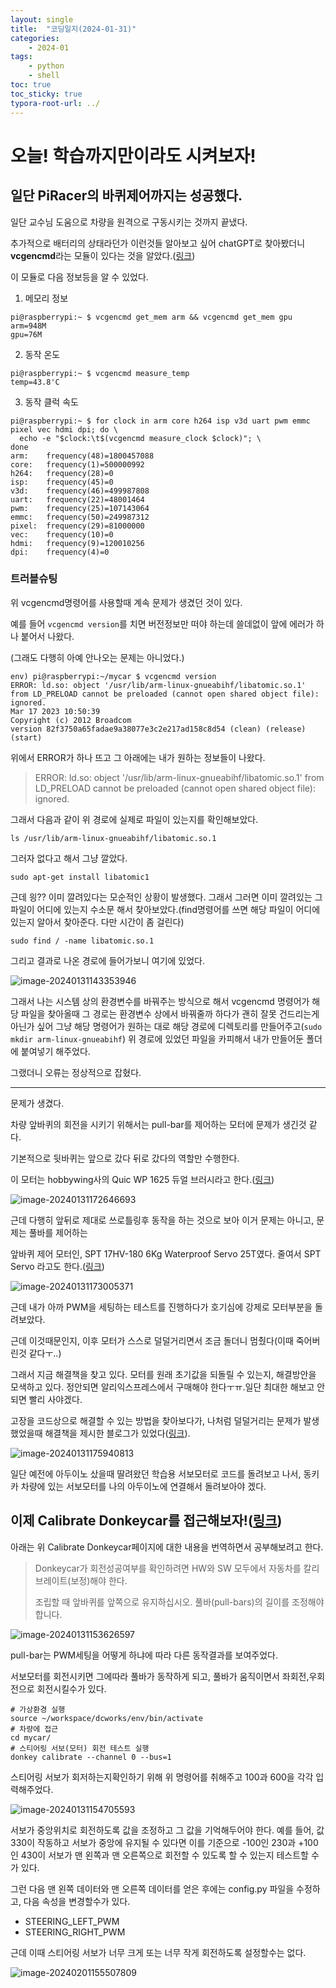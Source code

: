 ```yaml
---
layout: single
title:  "코딩일지(2024-01-31)"
categories: 
    - 2024-01
tags:
    - python
    - shell
toc: true
toc_sticky: true
typora-root-url: ../
---
```










# 오늘! 학습까지만이라도 시켜보자!



## 일단 PiRacer의 바퀴제어까지는 성공했다.

일단 교수님 도움으로 차량을 원격으로 구동시키는 것까지 끝냈다.

추가적으로 배터리의 상태라던가 이런것들 알아보고 싶어 chatGPT로 찾아봤더니 <b>vcgencmd</b>라는 모듈이 있다는 것을 알았다.([링크](https://www.elinux.org/RPI_vcgencmd_usage))

이 모듈로 다음 정보등을 알 수 있었다.

1. 메모리 정보

```shell
pi@raspberrypi:~ $ vcgencmd get_mem arm && vcgencmd get_mem gpu
arm=948M
gpu=76M
```

2. 동작 온도

```shell
pi@raspberrypi:~ $ vcgencmd measure_temp
temp=43.8'C
```

3. 동작 클럭 속도

```shell
pi@raspberrypi:~ $ for clock in arm core h264 isp v3d uart pwm emmc pixel vec hdmi dpi; do \                                                          
  echo -e "$clock:\t$(vcgencmd measure_clock $clock)"; \
done
arm:	frequency(48)=1800457088
core:	frequency(1)=500000992
h264:	frequency(28)=0
isp:	frequency(45)=0
v3d:	frequency(46)=499987808
uart:	frequency(22)=48001464
pwm:	frequency(25)=107143064
emmc:	frequency(50)=249987312
pixel:	frequency(29)=81000000
vec:	frequency(10)=0
hdmi:	frequency(9)=120010256
dpi:	frequency(4)=0
```



### 트러블슈팅

위 vcgencmd명령어를 사용할때 계속 문제가 생겼던 것이 있다.

예를 들어 `vcgencmd version`를 치면 버전정보만 떠야 하는데 쓸데없이 앞에 에러가 하나 붙어서 나왔다.

(그래도 다행히 아예 안나오는 문제는 아니었다.)

```shell
env) pi@raspberrypi:~/mycar $ vcgencmd version
ERROR: ld.so: object '/usr/lib/arm-linux-gnueabihf/libatomic.so.1' from LD_PRELOAD cannot be preloaded (cannot open shared object file): ignored.
Mar 17 2023 10:50:39 
Copyright (c) 2012 Broadcom
version 82f3750a65fadae9a38077e3c2e217ad158c8d54 (clean) (release) (start)
```

위에서 ERROR가 하나 뜨고 그 아래에는 내가 원하는 정보들이 나왔다.

> ERROR: ld.so: object '/usr/lib/arm-linux-gnueabihf/libatomic.so.1' from LD_PRELOAD cannot be preloaded (cannot open shared object file): ignored.

그래서 다음과 같이 위 경로에 실제로 파일이 있는지를 확인해보았다.

```shell
ls /usr/lib/arm-linux-gnueabihf/libatomic.so.1
```

그러자 없다고 해서 그냥 깔았다.

```shell
sudo apt-get install libatomic1
```

근데 읭?? 이미 깔려있다는 모순적인 상황이 발생했다. 그래서 그러면 이미 깔려있는 그 파일이 어디에 있는지 수소문 해서 찾아보았다.(find명령어를 쓰면 해당 파일이 어디에 있는지 알아서 찾아준다. 다만 시간이 좀 걸린다)

```shell
sudo find / -name libatomic.so.1
```

그리고 결과로 나온 경로에 들어가보니 여기에 있었다.

![image-20240131143353946](/images/2024-01-31-codinglog(32)/image-20240131143353946.png)

그래서 나는 시스템 상의 환경변수를 바꿔주는 방식으로 해서 vcgencmd 명령어가 해당 파일을 찾아올때 그 경로는 환경변수 상에서 바꿔줄까 하다가 괜히 잘못 건드리는게 아닌가 싶어 그냥 해당 명령어가 원하는 대로 해당 경로에 디렉토리를 만들어주고(`sudo mkdir arm-linux-gnueabihf`) 위 경로에 있었던 파일을 카피해서 내가 만들어둔 폴더에 붙여넣기 해주었다.

그랬더니 오류는 정상적으로 잡혔다.

<hr>

문제가 생겼다.

차량 앞바퀴의 회전을 시키기 위해서는 pull-bar를 제어하는 모터에 문제가 생긴것 같다.

기본적으로 뒷바퀴는 앞으로 갔다 뒤로 갔다의 역할만 수행한다.

이 모터는 hobbywing사의 Quic WP 1625 듀얼 브러시라고 한다.([링크](https://www.hobbywing.com/en/products/quicrun-wp-1625-brushed53.html))

![image-20240131172646693](/images/2024-01-31-codinglog(32)/image-20240131172646693.png)





근데 다행히 앞뒤로 제대로 쓰로틀링후 동작을 하는 것으로 보아 이거 문제는 아니고, 문제는 풀바를 제어하는 

앞바퀴 제어 모터인, SPT 17HV-180 6Kg Waterproof Servo 25T였다. 줄여서 SPT Servo 라고도 한다.([링크](https://ko.aliexpress.com/i/1005004968209650.html?gatewayAdapt=glo2kor))

![image-20240131173005371](/images/2024-01-31-codinglog(32)/image-20240131173005371.png)

근데 내가 아까 PWM을 세팅하는 테스트를 진행하다가 호기심에 강제로 모터부분을 돌려보았다.

근데 이것때문인지, 이후 모터가 스스로 덜덜거리면서 조금 돌더니 멈췄다(이때 죽어버린것 같다ㅜ..)

그래서 지금 해결책을 찾고 있다. 모터를 원래 초기값을 되돌릴 수 있는지, 해결방안을 모색하고 있다. 정안되면 알리익스프레스에서 구매해야 한다ㅜㅠ.일단 최대한 해보고 안되면 빨리 사야겠다.



고장을 코드상으로 해결할 수 있는 방법을 찾아보다가, 나처럼 덜덜거리는 문제가 발생했었을때 해결책을 제시한 블로그가 있었다([링크](https://blog.naver.com/dokkosam/221387857799)).

![image-20240131175940813](/images/2024-01-31-codinglog(32)/image-20240131175940813.png)

일단 예전에 아두이노 샀을때 딸려왔던 학습용 서보모터로 코드를 돌려보고 나서, 동키카 차량에 있는 서보모터를 나의 아두이노에 연결해서 돌려보아야 겠다.









## 이제 Calibrate Donkeycar를 접근해보자!([링크](https://www.waveshare.com/wiki/DonkeyCar_for_Pi-Calibrate_DonkeyCar))

아래는 위 Calibrate Donkeycar페이지에 대한 내용을 번역하면서 공부해보려고 한다.

> Donkeycar가 회전성공여부를 확인하려면 HW와 SW 모두에서 자동차를 칼리브레이트(보정)해야 한다.
>
> 조립할 때 앞바퀴를 앞쪽으로 유지하십시오. 풀바(pull-bars)의 길이를 조정해야 합니다.

![image-20240131153626597](/images/2024-01-31-codinglog(32)/image-20240131153626597.png)

pull-bar는 PWM세팅을 어떻게 하냐에 따라 다른 동작결과를 보여주었다.

서보모터를 회전시키면 그에따라 풀바가 동작하게 되고, 풀바가 움직이면서 좌회전,우회전으로 회전시킬수가 있다.

```shell
# 가상환경 실행
source ~/workspace/dcworks/env/bin/activate
# 차량에 접근
cd mycar/
# 스티어링 서보(모터) 회전 테스트 실행
donkey calibrate --channel 0 --bus=1
```

스티어링 서보가 회저하는지확인하기 위해 위 명령어를 취해주고 100과 600을 각각 입력해주었다.

![image-20240131154705593](/images/2024-01-31-codinglog(32)/image-20240131154705593.png)

서보가 중앙위치로 회전하도록 값을 조정하고 그 값을 기억해두어야 한다. 예를 들어, 값 330이 작동하고 서보가 중앙에 유지될 수 있다면 이를 기준으로 -100인 230과 +100인 430이 서보가 맨 왼쪽과 맨 오른쪽으로 회전할 수 있도록 할 수 있는지 테스트할 수가 있다.

그런 다음 맨 왼쪽 데이터와 맨 오른쪽 데이터를 얻은 후에는 config.py 파일을 수정하고, 다음 속성을 변경할수가 있다.

- STEERING_LEFT_PWM
- STEERING_RIGHT_PWM

근데 이때 스티어링 서보가 너무 크게 또는 너무 작게 회전하도록 설정할수는 없다.

![image-20240201155507809](/images/2024-01-31-codinglog(32)/image-20240201155507809.png)







